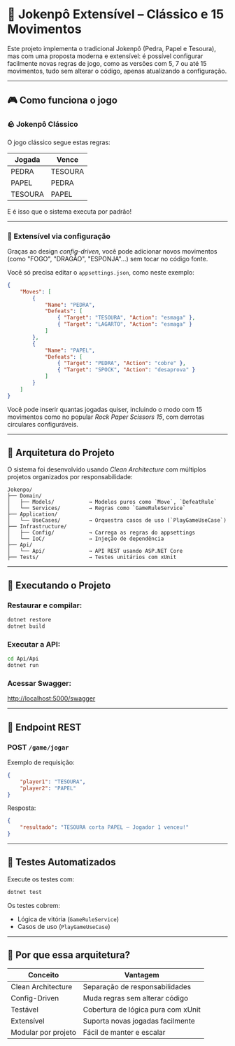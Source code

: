 # 🧠 Jokenpô Extensível – Clássico e 15 Movimentos

Este projeto implementa o tradicional Jokenpô (Pedra, Papel e Tesoura), mas com uma proposta moderna e extensível: é possível configurar facilmente novas regras de jogo, como as versões com 5, 7 ou até 15 movimentos, tudo sem alterar o código, apenas atualizando a configuração.

---

## 🎮 Como funciona o jogo

### 🪨 Jokenpô Clássico

O jogo clássico segue estas regras:

| Jogada | Vence       |
|--------|-------------|
| PEDRA  | TESOURA     |
| PAPEL  | PEDRA       |
| TESOURA| PAPEL       |

E é isso que o sistema executa por padrão!

---

### 🔁 Extensível via configuração

Graças ao design *config-driven*, você pode adicionar novos movimentos (como "FOGO", "DRAGÃO", "ESPONJA"...) sem tocar no código fonte.

Você só precisa editar o `appsettings.json`, como neste exemplo:

```json
{
    "Moves": [
        {
            "Name": "PEDRA",
            "Defeats": [
                { "Target": "TESOURA", "Action": "esmaga" },
                { "Target": "LAGARTO", "Action": "esmaga" }
            ]
        },
        {
            "Name": "PAPEL",
            "Defeats": [
                { "Target": "PEDRA", "Action": "cobre" },
                { "Target": "SPOCK", "Action": "desaprova" }
            ]
        }
    ]
}
```

Você pode inserir quantas jogadas quiser, incluindo o modo com 15 movimentos como no popular *Rock Paper Scissors 15*, com derrotas circulares configuráveis.

---

## 🧱 Arquitetura do Projeto

O sistema foi desenvolvido usando *Clean Architecture* com múltiplos projetos organizados por responsabilidade:

```
Jokenpo/
├── Domain/
│   ├── Models/           → Modelos puros como `Move`, `DefeatRule`
│   └── Services/         → Regras como `GameRuleService`
├── Application/
│   └── UseCases/         → Orquestra casos de uso (`PlayGameUseCase`)
├── Infrastructure/
│   ├── Config/           → Carrega as regras do appsettings
│   └── IoC/              → Injeção de dependência
├── Api/
│   └── Api/              → API REST usando ASP.NET Core
├── Tests/                → Testes unitários com xUnit
```

---

## 🚀 Executando o Projeto

### Restaurar e compilar:

```bash
dotnet restore
dotnet build
```

### Executar a API:

```bash
cd Api/Api
dotnet run
```

### Acessar Swagger:

[http://localhost:5000/swagger](http://localhost:5000/swagger)

---

## 📮 Endpoint REST

### POST `/game/jogar`

Exemplo de requisição:

```json
{
    "player1": "TESOURA",
    "player2": "PAPEL"
}
```

Resposta:

```json
{
    "resultado": "TESOURA corta PAPEL — Jogador 1 venceu!"
}
```

---

## 🧪 Testes Automatizados

Execute os testes com:

```bash
dotnet test
```

Os testes cobrem:

- Lógica de vitória (`GameRuleService`)
- Casos de uso (`PlayGameUseCase`)

---

## 🧠 Por que essa arquitetura?

| Conceito            | Vantagem                              |
|---------------------|---------------------------------------|
| Clean Architecture  | Separação de responsabilidades        |
| Config-Driven       | Muda regras sem alterar código        |
| Testável            | Cobertura de lógica pura com xUnit    |
| Extensível          | Suporta novas jogadas facilmente      |
| Modular por projeto | Fácil de manter e escalar            |
